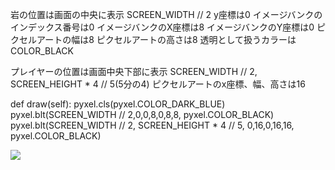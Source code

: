 岩の位置は画面の中央に表示 SCREEN_WIDTH // 2
y座標は0
イメージバンクのインデックス番号は0
イメージバンクのX座標は8
イメージバンクのY座標は0
ピクセルアートの幅は8
ピクセルアートの高さは8
透明として扱うカラーはCOLOR_BLACK

プレイヤーの位置は画面中央下部に表示 SCREEN_WIDTH // 2, SCREEN_HEIGHT * 4 // 5(5分の4)
ピクセルアートのx座標、幅、高さは16

def draw(self):
    pyxel.cls(pyxel.COLOR_DARK_BLUE)
    pyxel.blt(SCREEN_WIDTH // 2,0,0,8,0,8,8, pyxel.COLOR_BLACK)
    pyxel.blt(SCREEN_WIDTH // 2, SCREEN_HEIGHT * 4 // 5, 0,16,0,16,16, pyxel.COLOR_BLACK)


<img src="https://img.shields.io/badge/-{言語、フレームワーク名など}-{シールドのカラーコード}.svg?logo=next.js&style={バッチのスタイル}&logoColor={ロゴのカラーコード}">
